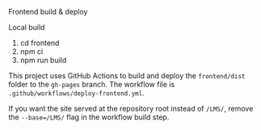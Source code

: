 Frontend build & deploy

Local build
1. cd frontend
2. npm ci
3. npm run build

This project uses GitHub Actions to build and deploy the `frontend/dist` folder to the `gh-pages` branch. The workflow file is `.github/workflows/deploy-frontend.yml`.

If you want the site served at the repository root instead of `/LMS/`, remove the `--base=/LMS/` flag in the workflow build step.

